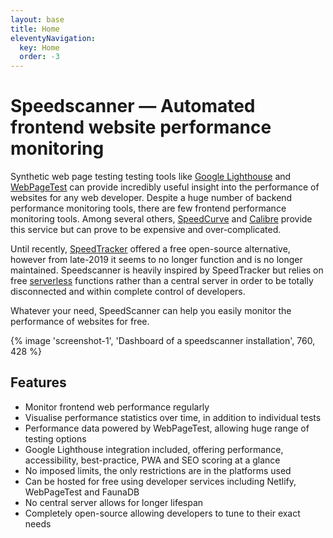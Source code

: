 ```yaml
---
layout: base
title: Home
eleventyNavigation:
  key: Home
  order: -3
---
```


# Speedscanner — Automated frontend website performance monitoring

Synthetic web page testing testing tools like [Google Lighthouse](https://developers.google.com/web/tools/lighthouse/) and [WebPageTest](https://webpagetest.org/) can provide incredibly useful insight into the performance of websites for any web developer. Despite a huge number of backend performance monitoring tools, there are few frontend performance monitoring tools. Among several others, [SpeedCurve](https://speedcurve.com/) and [Calibre](https://calibreapp.com/) provide this service but can prove to be expensive and over-complicated.

Until recently, [SpeedTracker](https://speedtracker.org/) offered a free open-source alternative, however from late-2019 it seems to no longer function and is no longer maintained. Speedscanner is heavily inspired by SpeedTracker but relies on free [serverless](https://serverless.css-tricks.com/) functions rather than a central server in order to be totally disconnected and within complete control of developers.

Whatever your need, SpeedScanner can help you easily monitor the performance of websites for free.

{% image 'screenshot-1', 'Dashboard of a speedscanner installation', 760, 428 %}

## Features

- Monitor frontend web performance regularly
- Visualise performance statistics over time, in addition to individual tests
- Performance data powered by WebPageTest, allowing huge range of testing options
- Google Lighthouse integration included, offering performance, accessibility, best-practice, PWA and SEO scoring at a glance
- No imposed limits, the only restrictions are in the platforms used
- Can be hosted for free using developer services including Netlify, WebPageTest and FaunaDB
- No central server allows for longer lifespan
- Completely open-source allowing developers to tune to their exact needs
